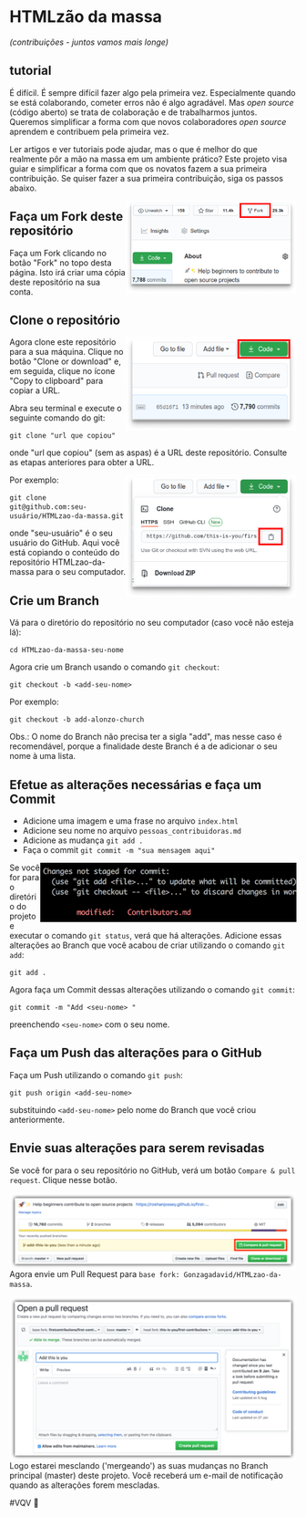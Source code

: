 # HTMLzão da massa
*(contribuições - juntos vamos mais longe)*


## tutorial

É difícil. É sempre difícil fazer algo pela primeira vez. Especialmente quando se está colaborando, cometer erros não é algo agradável. Mas *open source* (código aberto) se trata de colaboração e de trabalharmos juntos. Queremos simplificar a forma com que novos colaboradores *open source* aprendem e contribuem pela primeira vez.

Ler artigos e ver tutoriais pode ajudar, mas o que é melhor do que realmente pôr a mão na massa em um ambiente prático? Este projeto visa guiar e simplificar a forma com que os novatos fazem a sua primeira contribuição. Se quiser fazer a sua primeira contribuição, siga os passos abaixo.

<img align="right" width="300" src="./assets/fork.png" alt="fork deste repositório" />

## Faça um Fork deste repositório

Faça um Fork clicando no botão "Fork" no topo desta página. Isto irá criar uma cópia deste repositório na sua conta.

## Clone o repositório

<img align="right" width="300" src="./assets/clone.png" alt="clonar este repositório" />

Agora clone este repositório para a sua máquina. Clique no botão "Clone or download" e, em seguida, clique no ícone "Copy to clipboard" para copiar a URL.

Abra seu terminal e execute o seguinte comando do git:
```
git clone "url que copiou"
```
onde "url que copiou" (sem as aspas) é a URL deste repositório. Consulte as etapas anteriores para obter a URL.

<img align="right" width="300" src="./assets/copy-to-clipboard.png" alt="copiar URL" />

Por exemplo:
```
git clone git@github.com:seu-usuário/HTMLzao-da-massa.git
```
onde "seu-usuário" é o seu usuário do GitHub. Aqui você está copiando o conteúdo do repositório HTMLzao-da-massa para o seu computador.

## Crie um Branch

Vá para o diretório do repositório no seu computador (caso você não esteja lá):
```
cd HTMLzao-da-massa-seu-nome
```

Agora crie um Branch usando o comando `git checkout`:
```
git checkout -b <add-seu-nome>
```

Por exemplo:
```
git checkout -b add-alonzo-church
```
Obs.: O nome do Branch não precisa ter a sigla "add", mas nesse caso é recomendável, porque a finalidade deste Branch é a de adicionar o seu nome à uma lista.

## Efetue as alterações necessárias e faça um Commit

- Adicione uma imagem e uma frase no arquivo `index.html`
- Adicione seu nome no arquivo `pessoas_contribuidoras.md`
- Adicione as mudança `git add .`
- Faça o commit `git commit -m "sua mensagem aqui"`  

<img align="right" width="450" src="./assets/git-status.png" alt="git status" />

Se você for para o diretório do projeto e executar o comando `git status`, verá que há alterações. Adicione essas alterações ao Branch que você acabou de criar utilizando o comando `git add`:
```
git add .
```
Agora faça um Commit dessas alterações utilizando o comando `git commit`:
```
git commit -m "Add <seu-nome> "
```
preenchendo `<seu-nome>` com o seu nome.

## Faça um Push das alterações para o GitHub

Faça um Push utilizando o comando `git push`:
```
git push origin <add-seu-nome>
```
substituindo `<add-seu-nome>` pelo nome do Branch que você criou anteriormente.

## Envie suas alterações para serem revisadas

Se você for para o seu repositório no GitHub, verá um botão `Compare & pull request`. Clique nesse botão.

<img style="float: right;" src="./assets/compare-and-pull.png" alt="Crie um Pull Request" />

Agora envie um Pull Request para `base fork: Gonzagadavid/HTMLzao-da-massa`.

<img style="float: right;" src="./assets/submit-pull-request.png" alt="Envie o Pull Request" />

Logo estarei mesclando ('mergeando') as suas mudanças no Branch principal (master) deste projeto. Você receberá um e-mail de notificação quando as alterações forem mescladas.

#VQV :rocket:
